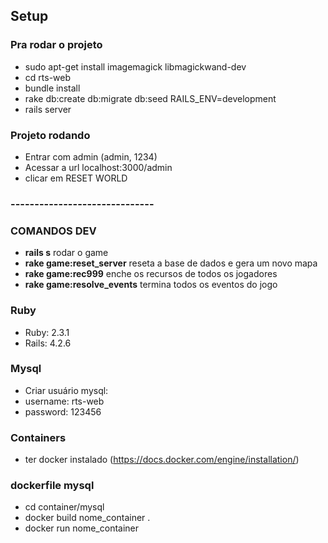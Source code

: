 ## Setup ##

### Pra rodar o projeto ###

* sudo apt-get install imagemagick libmagickwand-dev
* cd rts-web
* bundle install
* rake db:create db:migrate db:seed RAILS_ENV=development
* rails server

### Projeto rodando ###

* Entrar com admin (admin, 1234)
* Acessar a url localhost:3000/admin
* clicar em RESET WORLD

### ------------------------------ ###

### COMANDOS DEV ###
* **rails s** rodar o game
* **rake game:reset_server** reseta a base de dados e gera um novo mapa
* **rake game:rec999** enche os recursos de todos os jogadores
* **rake game:resolve_events** termina todos os eventos do jogo

### Ruby ###

* Ruby: 2.3.1
* Rails: 4.2.6

### Mysql

* Criar usuário mysql:
* username: rts-web
* password: 123456

### Containers ###
* ter docker instalado (https://docs.docker.com/engine/installation/)

### dockerfile mysql 

* cd container/mysql 
* docker build nome_container .
* docker run nome_container
